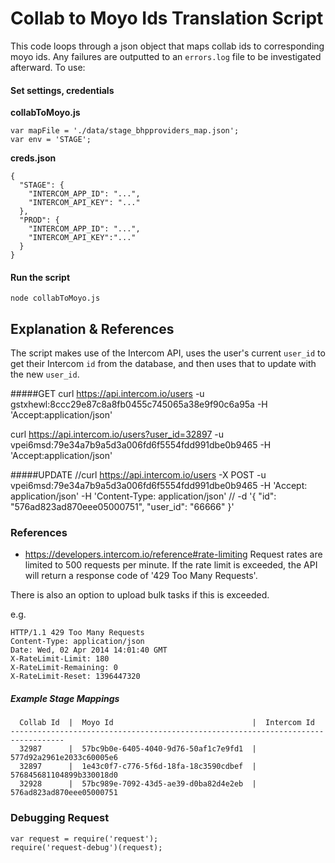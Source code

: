 # Collab to Moyo Ids Translation Script
This code loops through a json object that maps collab ids to corresponding moyo ids. Any failures are outputted to an `errors.log` file to be investigated afterward. To use:

#### Set settings, credentials

__collabToMoyo.js__
```
var mapFile = './data/stage_bhpproviders_map.json';
var env = 'STAGE';
```

__creds.json__
```
{
  "STAGE": {
    "INTERCOM_APP_ID": "...",
    "INTERCOM_API_KEY": "..."
  },
  "PROD": {
    "INTERCOM_APP_ID": "...",
    "INTERCOM_API_KEY":"..."
  }
}
```


#### Run the script
`node collabToMoyo.js`




## Explanation & References
The script makes use of the Intercom API, uses the user's current `user_id` to get their Intercom `id` from the database, and then uses that to update with the new `user_id`.

#####GET
curl https://api.intercom.io/users -u gstxhewl:8ccc29e87c8a8fb0455c745065a38e9f90c6a95a -H 'Accept:application/json'

curl https://api.intercom.io/users?user_id=32897 -u vpei6msd:79e34a7b9a5d3a006fd6f5554fdd991dbe0b9465 -H 'Accept:application/json'

#####UPDATE
//curl https://api.intercom.io/users -X POST -u vpei6msd:79e34a7b9a5d3a006fd6f5554fdd991dbe0b9465 -H 'Accept: application/json' -H 'Content-Type: application/json'
// -d '{ "id": "576ad823ad870eee05000751", "user_id": "66666" }'


### References
* https://developers.intercom.io/reference#rate-limiting
Request rates are limited to 500 requests per minute. If the rate limit is exceeded,
the API will return a response code of '429 Too Many Requests'.

There is also an option to upload bulk tasks if this is exceeded.

e.g.
```
HTTP/1.1 429 Too Many Requests
Content-Type: application/json
Date: Wed, 02 Apr 2014 14:01:40 GMT
X-RateLimit-Limit: 180
X-RateLimit-Remaining: 0
X-RateLimit-Reset: 1396447320
```

##### Example Stage Mappings
```
  Collab Id  |  Moyo Id                               |  Intercom Id  
----------------------------------------------------------------------------------
  32987      |  57bc9b0e-6405-4040-9d76-50af1c7e9fd1  |  577d92a2961e2033c60005e6
  32897      |  1e43c0f7-c776-5f6d-18fa-18c3590cdbef  |  576845681104899b330018d0
  32928      |  57bc989e-7092-43d5-ae39-d0ba82d4e2eb  |  576ad823ad870eee05000751
```


### Debugging Request

```
var request = require('request');
require('request-debug')(request);
```

